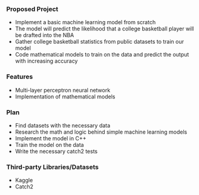 ### Proposed Project
- Implement a basic machine learning model from scratch 
- The model will predict the likelihood that a college basketball player will be drafted into the NBA
- Gather college basketball statistics from public datasets to train our model
- Code mathematical models to train on the data and predict the output with increasing accuracy

### Features
- Multi-layer perceptron neural network
- Implementation of mathematical models

### Plan
- Find datasets with the necessary data
- Research the math and logic behind simple machine learning models
- Implement the model in C++
- Train the model on the data
- Write the necessary catch2 tests
### Third-party Libraries/Datasets
- Kaggle
- Catch2
